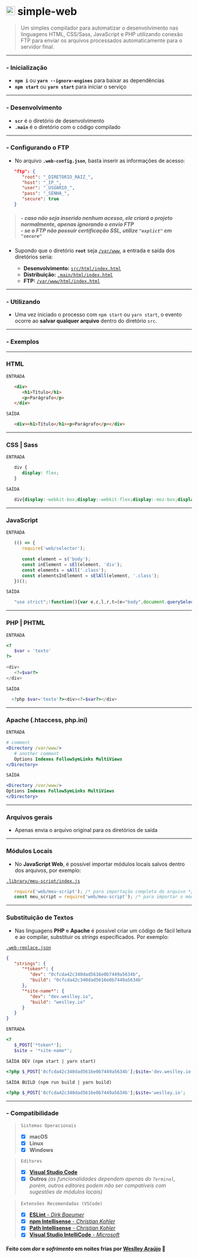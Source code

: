 # <img src="https://cdn.jsdelivr.net/gh/devicons/devicon/icons/webpack/webpack-original.svg" width="24" /> simple-web

>  Um simples compilador para automatizar o desenvolvimento nas linguagens HTML, CSS/Sass, JavaScript e PHP utilizando conexão FTP para enviar os arquivos processados automaticamente para o servidor final.  
<hr />

### - Inicialização
* **`npm i`** ou **`yarn --ignore-engines`** para baixar as dependências
* **`npm start`** ou **`yarn start`** para iniciar o serviço
<hr />

### - Desenvolvimento
* **`scr`** é o diretório de desenvolvimento
* **`.main`** é o diretório com o código compilado
<hr />

### - Configurando o FTP
* No arquivo **`.web-config.json`**, basta inserir as informações de acesso:
```json
   "ftp": {
      "root": "_DIRETORIO_RAIZ_",
      "host": "_IP_",
      "user": "_USUARIO_",
      "pass": "_SENHA_",
      "secure": true
   }
```
> ##### *- caso não seja inserido nenhum acesso, ele criará o projeto normalmente, apenas ignorando o envio FTP* <br /> *- se o FTP não possuir certificação SSL, utilize `"explict"` em `"secure"`*

* Supondo que o diretório **`root`** seja <ins>`/var/www`</ins>, a entrada e saída dos diretórios seria:

   + **Desenvolvimento:** <ins>`src/html/index.html`</ins>  
   + **Distribuição:** <ins>`.main/html/index.html`</ins>  
   + **FTP:** <ins>`/var/www/html/index.html`</ins>  
<hr />

### - Utilizando
   * Uma vez iniciado o processo com `npm start` ou `yarn start`, o evento ocorre ao **salvar qualquer arquivo** dentro do diretório `src`.
<hr />

### - Exemplos
<hr />

<!-- HTML -->
### HTML
`ENTRADA`
```html
   <div>
      <h1>Título</h1>
      <p>Parágrafo</p>
   </div>
```
`SAÍDA`
```html
   <div><h1>Título</h1><p>Parágrafo</p></div>
```
<hr />

<!-- CSS -->
### CSS | Sass
`ENTRADA`
```css
   div {
      display: flex;
   }
```
`SAÍDA`
```css
   div{display:-webkit-box;display:-webkit-flex;display:-moz-box;display:-ms-flexbox;display:flex}
```
<hr />

<!-- JS -->
### JavaScript
`ENTRADA`
```javascript
   (() => {
      require('web/selector');

      const element = s('body');
      const inElement = sEl(element, 'div');
      const elements = sAll('.class');
      const elementsInElement = sElAll(element, '.class');
   })();
```
`SAÍDA`
```javascript
   "use strict";!function(){var e,c,l,r,t=(e="body",document.querySelector(e));c="div",t.querySelector(c),l=".class",document.querySelectorAll(l),r=".class",t.querySelectorAll(r)}();
```
<hr />

<!-- PHP -->
### PHP | PHTML
`ENTRADA`
```php
<?
   $var = 'texto'
?>

<div>
   <?=$var?>
</div>
```
`SAÍDA`
```php
  <?php $var='texto'?><div><?=$var?></div>
```
<hr />

<!-- .htaccess -->
### Apache (.htaccess, php.ini)
`ENTRADA`
```apache
# comment
<Directory /var/www/>
   # another comment
   Options Indexes FollowSymLinks MultiViews
</Directory>
```
`SAÍDA`
```apache
<Directory /var/www/>
Options Indexes FollowSymLinks MultiViews
</Directory>
```
<hr />

<!-- others -->
### Arquivos gerais
 * Apenas envia o arquivo original para os diretórios de saída
<hr />

<!-- Local Modules -->
### Módulos Locais
  * No **JavaScript Web**, é possível importar módulos locais salvos dentro dos arquivos, por exemplo:

   <ins>`.library/meu-script/index.js`</ins>
   
   ```javascript
      require('web/meu-script'); /* para importação completa do arquivo */
      const meu_script = require('web/meu-script'); /* para importar o módulo em uma variável */
   ```
<hr />

<!-- Substituição de Textos -->
### Substituição de Textos
  * Nas linguagens **PHP** e **Apache** é possível criar um código de fácil leitura e ao compilar, substituir os *strings* específicados. Por exemplo:
 
   <ins>`.web-replace.json`</ins>
   
   ```json
   {
      "strings": {
         "*token*": {
            "dev": "0cfcda42c340dad5616e0b7449a5634b",
            "build": "0cfcda42c340dad5616e0b7449a5634b"
         },
         "*site-name*": {
            "dev": "dev.weslley.io",
            "build": "weslley.io"
         }
      }
   }
   ```

   `ENTRADA`
   ```php
   <?
      $_POST['*token*'];
      $site = '*site-name*';
   ```

   `SAÍDA DEV (npm start | yarn start)`
   ```php
   <?php $_POST['0cfcda42c340dad5616e0b7449a5634b'];$site='dev.weslley.io';
   ```

   `SAÍDA BUILD (npm run build | yarn build)`
   ```php
   <?php $_POST['0cfcda42c340dad5616e0b7449a5634b'];$site='weslley.io';
   ```
<hr />

<!-- Compatibilidade -->
### - Compatibilidade

>
>`Sistemas Operacionais`  
>
>- [x] **macOS**  
>- [x] **Linux**  
>- [x] **Windows**  
>

>
>`Editores`  
>
>- [x] [**Visual Studio Code**](https://code.visualstudio.com/Download)  
>- [x] **Outros** *(as funcionalidades dependem apenas do `Terminal`, porém, outros editores podem não ser compatíveis com sugestões de módulos locais)*  
>

>
>`Extensões Recomendadas (VSCode)` <img src="https://cdn.jsdelivr.net/gh/devicons/devicon/icons/visualstudio/visualstudio-plain.svg" width="12" />
>
>- [x] [**ESLint** - *Dirk Baeumer*](https://marketplace.visualstudio.com/items?itemName=dbaeumer.vscode-eslint)
>- [x] [**npm Intellisense** - *Christian Kohler*](https://marketplace.visualstudio.com/items?itemName=christian-kohler.npm-intellisense)
>- [x] [**Path Intellisense** - *Christian Kohler*](https://marketplace.visualstudio.com/items?itemName=christian-kohler.path-intellisense)
>- [x] [**Visual Studio IntelliCode** - *Microsoft*](https://marketplace.visualstudio.com/items?itemName=VisualStudioExptTeam.vscodeintellicode)
>


#### __Feito com *dor* e *sofrimento* em noites frias por [Weslley Araújo](https://github.com/wellwelwel) 🖤__